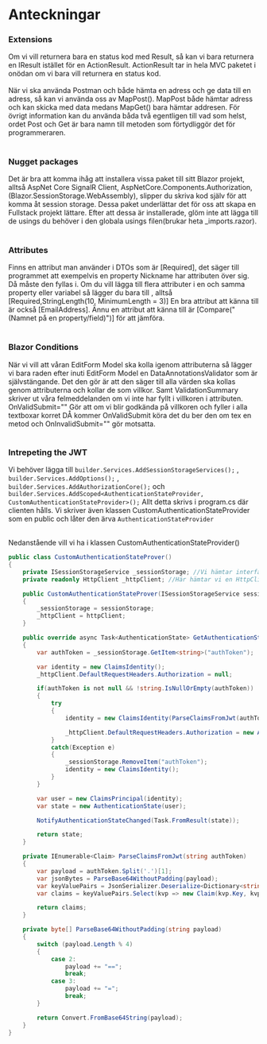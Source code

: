 # Anteckningar

### Extensions

<p>
Om vi vill returnera bara en status kod med Result, så kan vi bara returnera en IResult istället för en ActionResult. ActionResult tar in hela MVC paketet i onödan om vi bara vill returnera en status kod.
<br>
<br>
När vi ska använda Postman och både hämta en adress och ge data till en adress, så kan vi använda oss av MapPost(). MapPost både hämtar adress och kan skicka med data medans MapGet() bara hämtar addresen. För övrigt information kan du använda båda två egentligen till vad som helst, ordet Post och Get är bara namn till metoden som förtydliggör det för programmeraren. 
<br>

#

### Nugget packages

Det är bra att komma ihåg att installera vissa paket till sitt Blazor projekt, alltså AspNet Core SignalR Client, AspNetCore.Components.Authorization, (Blazor.SessionStorage.WebAssembly), slipper du skriva kod själv för att komma åt session storage. Dessa paket underlättar det för oss att skapa en Fullstack projekt lättare. Efter att dessa är installerade, glöm inte att lägga till de usings du behöver i den globala usings filen(brukar heta \_imports.razor).
<br>
<br>

### Attributes

Finns en attribut man använder i DTOs som är [Required], det säger till programmet att exempelvis en property Nickname har attributen över sig. Då måste den fyllas i. Om du vill lägga till flera attributer i en och samma property eller variabel så lägger du bara till , alltså [Required,StringLength(10, MinimumLength = 3)] En bra attribut att känna till är också [EmailAddress]. Ännu en attribut att känna till är [Compare("(Namnet på en property/field)")] för att jämföra.
<br>
<br>

### Blazor Conditions

När vi vill att våran EditForm Model ska kolla igenom attributerna så lägger vi bara raden efter inuti EditForm Model en DataAnnotationsValidator som är självstängande. Det den gör är att den säger till alla värden ska kollas genom attributerna och kollar de som villkor. Samt ValidationSummary skriver ut våra felmeddelanden om vi inte har fyllt i villkoren i attributen. OnValidSubmit="" Gör att om vi blir godkända på villkoren och fyller i alla textboxar korret DÅ kommer OnValidSubmit köra det du ber den om tex en metod och OnInvalidSubmit="" gör motsatta.

#

### Intrepeting the JWT

Vi behöver lägga till `builder.Services.AddSessionStorageServices();` , `builder.Services.AddOptions();` , `builder.Services.AddAuthorizationCore();` och `builder.Services.AddScoped<AuthenticationStateProvider, CustomAuthenticationStateProvider>();` Allt detta skrivs i program.cs där clienten hålls. Vi skriver även klassen CustomAuthenticationStateProvider som en public och låter den ärva `AuthenticationStateProvider`
<br>
<br>

Nedanstående vill vi ha i klassen CustomAuthenticationStateProvider()

```csharp
public class CustomAuthenticationStateProver()
{
    private ISessionStorageService _sessionStorage; //Vi hämtar interfacet av SessionStorage
    private readonly HttpClient _httpClient; //Här hämtar vi en HttpClient

    public CustomAuthenticationStateProver(ISessionStorageService sessionStorage, HttpClient httpClient)
    {
        _sessionStorage = sessionStorage;
        _httpClient = httpClient;
    }

    public override async Task<AuthenticationState> GetAuthenticationStateAsync()
    {
        var authToken = _sessionStorage.GetItem<string>("authToken");

        var identity = new ClaimsIdentity();
        _httpClient.DefaultRequestHeaders.Authorization = null;

        if(authToken is not null && !string.IsNullOrEmpty(authToken))
        {
            try
            {
                identity = new ClaimsIdentity(ParseClaimsFromJwt(authToken), "jwt");

                _httpClient.DefaultRequestHeaders.Authorization = new AuthenticationHeaderValue("Bearer", authToken.Replace("\"", ""));
            }
            catch(Exception e)
            {
                _sessionStorage.RemoveItem("authToken");
                identity = new ClaimsIdentity();
            }
        }

        var user = new ClaimsPrincipal(identity);
        var state = new AuthenticationState(user);

        NotifyAuthenticationStateChanged(Task.FromResult(state));

        return state;
    }

    private IEnumerable<Claim> ParseClaimsFromJwt(string authToken)
    {
        var payload = authToken.Split('.')[1];
        var jsonBytes = ParseBase64WithoutPadding(payload);
        var keyValuePairs = JsonSerializer.Deserialize<Dictionary<string, object>>(jsonBytes);
        var claims = keyValuePairs.Select(kvp => new Claim(kvp.Key, kvp.Value.ToString()));

        return claims;
    }

    private byte[] ParseBase64WithoutPadding(string payload)
    {
        switch (payload.Length % 4)
        {
            case 2:
                payload += "==";
                break;
            case 3:
                payload += "=";
                break;
        }

        return Convert.FromBase64String(payload);
    }
}
```

</p>
